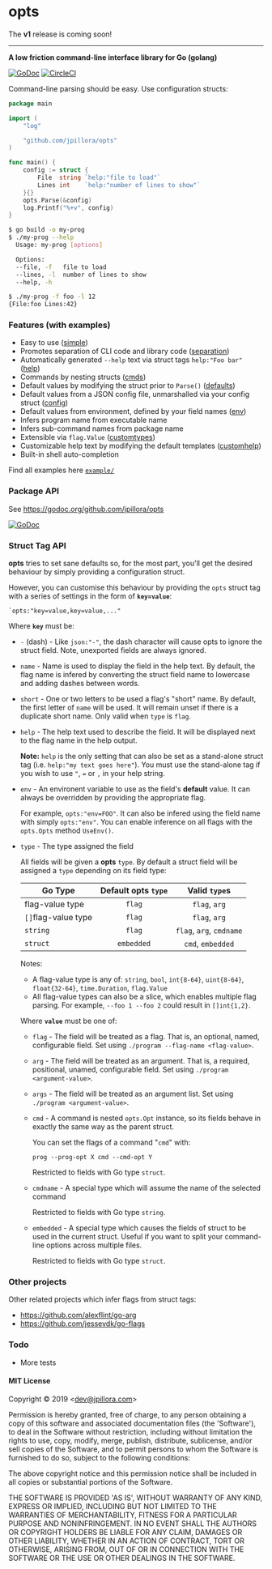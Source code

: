 # opts

The **v1** release is coming soon!

---

**A low friction command-line interface library for Go (golang)**

[![GoDoc](https://godoc.org/github.com/jpillora/opts?status.svg)](https://godoc.org/github.com/jpillora/opts)  [![CircleCI](https://circleci.com/gh/jpillora/opts.svg?style=shield&circle-token=69ef9c6ac0d8cebcb354bb85c377eceff77bfb1b)](https://circleci.com/gh/jpillora/opts)

Command-line parsing should be easy. Use configuration structs:

``` go
package main

import (
	"log"

	"github.com/jpillora/opts"
)

func main() {
	config := struct {
		File  string `help:"file to load"`
		Lines int    `help:"number of lines to show"`
	}{}
	opts.Parse(&config)
	log.Printf("%+v", config)
}
```

```sh
$ go build -o my-prog
$ ./my-prog --help
  Usage: my-prog [options]

  Options:
  --file, -f   file to load
  --lines, -l  number of lines to show
  --help, -h

```

```sh
$ ./my-prog -f foo -l 12
{File:foo Lines:42}
```

### Features (with examples)

* Easy to use ([simple](example/simple/))
* Promotes separation of CLI code and library code ([separation](example/separation/))
* Automatically generated `--help` text via struct tags `help:"Foo bar"` ([help](example/help/))
* Commands by nesting structs ([cmds](example/cmds/))
* Default values by modifying the struct prior to `Parse()` ([defaults](example/defaults/))
* Default values from a JSON config file, unmarshalled via your config struct ([config](example/config/))
* Default values from environment, defined by your field names ([env](example/env/))
* Infers program name from executable name
* Infers sub-command names from package name
* Extensible via `flag.Value` ([customtypes](example/customtypes/))
* Customizable help text by modifying the default templates ([customhelp](example/customhelp/))
* Built-in shell auto-completion

Find all examples here [`example/`](./example)

### Package API

See https://godoc.org/github.com/jpillora/opts

[![GoDoc](https://godoc.org/github.com/jpillora/opts?status.svg)](https://godoc.org/github.com/jpillora/opts) 

### Struct Tag API

**opts** tries to set sane defaults so, for the most part, you'll get the desired behaviour by simply providing a configuration struct.

However, you can customise this behaviour by providing the `opts` struct
tag with a series of settings in the form of **`key=value`**:

```
`opts:"key=value,key=value,..."
```

Where **`key`** must be:

* `-` (dash) - Like `json:"-"`, the dash character will cause opts to ignore the struct field. Note, unexported fields are always ignored.

* `name` - Name is used to display the field in the help text. By default, the flag name is infered by converting the struct field name to lowercase and adding dashes between words.

* `short` - One or two letters to be used a flag's "short" name. By default, the first letter of `name` will be used. It will remain unset if there is a duplicate short name. Only valid when `type` is `flag`.

* `help` - The help text used to describe the field. It will be displayed next to the flag name in the help output.

	**Note:** `help` is the only setting that can also be set as a
	stand-alone struct tag (i.e. `help:"my text goes here"`). You must use the stand-alone tag if you wish to use `"`, `=` or `,` in your help string.

* `env` - An environent variable to use as the field's **default** value. It can always be overridden by providing the appropriate flag.

	For example, `opts:"env=FOO"`. It can also be infered using the field name with simply `opts:"env"`. You can enable inference on all flags with the `opts.Opts` method `UseEnv()`.

* `type` - The type assigned the field

	All fields will be given a **opts** `type`. By default a struct field will be assigned a `type` depending on its field type:

  | Go Type             | Default opts `type` |      Valid `type`s       |
  | ------------------- | :-----------------: | :----------------------: |
  | flag-value type     |       `flag`        |      `flag`, `arg`       |
  | `[]`flag-value type |       `flag`        |      `flag`, `arg`       |
  | `string`            |       `flag`        | `flag`, `arg`, `cmdname` |
  | `struct`            |     `embedded`      |    `cmd`, `embedded`     |

	Notes:

	* A flag-value type is any of: `string`, `bool`, `int{8-64}`, `uint{8-64}`, `float{32-64}`, `time.Duration`, `flag.Value`
	* All flag-value types can also be a slice, which enables multiple flag parsing. For example, `--foo 1 --foo 2` could result in `[]int{1,2}`.

	Where **`value`** must be one of:

	* `flag` - The field will be treated as a flag. That is, an optional, named, configurable field. Set using `./program --flag-name <flag-value>`.

	* `arg` - The field will be treated as an argument. That is, a required, positional, unamed, configurable field. Set using `./program <argument-value>`.

	* `args` - The field will be treated as an argument list. Set using `./program <argument-value>`.

	* `cmd` - A command is nested `opts.Opt` instance, so its fields behave in exactly the same way as the parent struct.

		You can set the flags of a command "`cmd`" with:
		
		```
		prog --prog-opt X cmd --cmd-opt Y
		```

		Restricted to fields with Go type `struct`.

	* `cmdname` - A special type which will assume the name of the selected command

		Restricted to fields with Go type `string`.

	* `embedded` - A special type which causes the fields of struct to be used in the current struct. Useful if you want to split your command-line options across multiple files.

		Restricted to fields with Go type `struct`.


### Other projects

Other related projects which infer flags from struct tags:

* https://github.com/alexflint/go-arg
* https://github.com/jessevdk/go-flags

### Todo

* More tests

#### MIT License

Copyright © 2019 &lt;dev@jpillora.com&gt;

Permission is hereby granted, free of charge, to any person obtaining
a copy of this software and associated documentation files (the
'Software'), to deal in the Software without restriction, including
without limitation the rights to use, copy, modify, merge, publish,
distribute, sublicense, and/or sell copies of the Software, and to
permit persons to whom the Software is furnished to do so, subject to
the following conditions:

The above copyright notice and this permission notice shall be
included in all copies or substantial portions of the Software.

THE SOFTWARE IS PROVIDED 'AS IS', WITHOUT WARRANTY OF ANY KIND,
EXPRESS OR IMPLIED, INCLUDING BUT NOT LIMITED TO THE WARRANTIES OF
MERCHANTABILITY, FITNESS FOR A PARTICULAR PURPOSE AND NONINFRINGEMENT.
IN NO EVENT SHALL THE AUTHORS OR COPYRIGHT HOLDERS BE LIABLE FOR ANY
CLAIM, DAMAGES OR OTHER LIABILITY, WHETHER IN AN ACTION OF CONTRACT,
TORT OR OTHERWISE, ARISING FROM, OUT OF OR IN CONNECTION WITH THE
SOFTWARE OR THE USE OR OTHER DEALINGS IN THE SOFTWARE.
